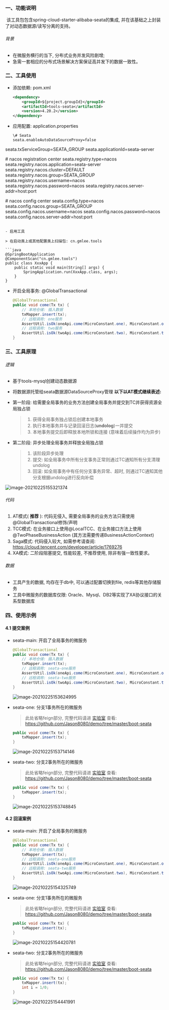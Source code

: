 ### 一、功能说明

​		该工具包包含spring-cloud-starter-alibaba-seata的集成, 并在该基础之上封装了对动态数据源/读写分离的支持。

###### 背景

- 在微服务横行的当下, 分布式业务并发风险剧增; 
- 急需一套相应的分布式场景解决方案保证高并发下的数据一致性。



### 二、工具使用

- 添加依赖: pom.xml

  ```xml
  <dependency>
      <groupId>${project.groupId}</groupId>
      <artifactId>tools-seata</artifactId>
      <version>4.20.2</version>
  </dependency>
  ```

- 应用配置: application.properties

  ```properties
  \# Seata
  seata.enableAutoDataSourceProxy=false
seata.txServiceGroup=SEATA_GROUP
  seata.applicationId=seata-server
  
  \# nacos registration center
  seata.registry.type=nacos
  seata.registry.nacos.application=seata-server
  seata.registry.nacos.cluster=DEFAULT
  seata.registry.nacos.group=SEATA_GROUP
  seata.registry.nacos.username=nacos
  seata.registry.nacos.password=nacos
  seata.registry.nacos.server-addr=host:port
  
  \# nacos config center
  seata.config.type=nacos
  seata.config.nacos.group=SEATA_GROUP
  seata.config.nacos.username=nacos
  seata.config.nacos.password=nacos
  seata.config.nacos.server-addr=host:port
  ```
  
- 启用工具

  > 在启动类上或其他配置类上扫描包: cn.gmlee.tools

  ```java
  @SpringBootApplication
  @ComponentScan("cn.gmlee.tools")
  public class XxxApp {
      public static void main(String[] args) {
          SpringApplication.run(XxxApp.class, args);
      }
  }
  ```


- 开启全局事务: @GlobalTransactional

  ```java
  @GlobalTransactional
  public void come(Tx tx) {
      // 本地仓储: 插入数据
      txMapper.insert(tx);
      // 远程调用: one服务
      AssertUtil.isOk(oneApi.come(MicroConstant.one), MicroConstant.one+": 远程服务异常");
      // 远程调用: two服务
      AssertUtil.isOk(twoApi.come(MicroConstant.two), MicroConstant.two+": 远程服务异常");
  }
  ```



### 三、工具原理

###### 逻辑

- 基于tools-mysql创建动态数据源

- 将数据源托管给seata数据源DataSourceProxy管理 **以下以AT模式继续表述:**

- 第一阶段: 给需要全局事务的业务方法创建全局事务并提交到TC并获得资源全局独占锁

  > 1. 获得全局事务独占锁后创建本地事务
  > 2. 执行本地事务并与记录回滚日志(**undolog**)一并提交
  > 3. 本地事务提交后即释放本地所锁和连接 (意味着后续操作均为异步)

- 第二阶段: 异步处理全局事务并释放全局独占锁

  > 1. 该阶段异步处理
  > 2. 提交: 如全局事务中所有分支事务正常则通过TC通知所有分支清理undolog
  > 3. 回滚: 如全局事务中有任何分支事务异常、超时, 则通过TC通知其他分支根据undolog进行反向补偿

![image-20210225155321374](E:\PRO\gm\TOOLS\doc\Seata-分布式事务方案集成简要说明.assets\image-20210225155321374.png) 

###### 代码

1. AT模式( **推荐** ): 代码无侵入, 需要全局事务的业务方法只需使用@GlobalTransactional修饰/声明
2. TCC模式: 在业务接口上使用@LocalTCC、在业务接口方法上使用@TwoPhaseBusinessAction (其方法需要传递BusinessActionContext)
3. Saga模式: 代码侵入较大, 如需参考请查阅: https://cloud.tencent.com/developer/article/1769276
4. XA模式: 二阶段阻塞提交, 性能较差, 不推荐使用, 除非有强一致性要求。



###### 数据

- 工具产生的数据, 均存在于db中, 可以通过配置切换到file, redis等其他存储服务
- 工具中微服务的数据库仅限: Oracle、Mysql、DB2等实现了XA协议接口的关系型数据库





### 四、使用示例

#### 4.1 提交案例

- seata-main: 开启了全局事务的微服务

  ```java
  @GlobalTransactional
  public void come(Tx tx) {
      // 本地仓储: 插入数据
      txMapper.insert(tx);
      // 远程调用: seata-one服务
      AssertUtil.isOk(oneApi.come(MicroConstant.one), MicroConstant.one+": 远程服务异常");
      // 远程调用: seata-two服务
      AssertUtil.isOk(twoApi.come(MicroConstant.two), MicroConstant.two+": 远程服务异常");
  }
  ```
  
  ![image-20210225153624995](E:\PRO\gm\TOOLS\doc\Seata-分布式事务方案集成简要说明.assets\image-20210225153624995.png) 
  
- seata-one: 分支1事务所在的微服务

  > 此处省略feign部分, 完整代码请进 [实验室](https://github.com/Jason8080/demo/tree/master/boot-seata) 查看: https://github.com/Jason8080/demo/tree/master/boot-seata

  ```java
  public void come(Tx tx) {
      txMapper.insert(tx);
  }
  ```

  ![image-20210225153714146](E:\PRO\gm\TOOLS\doc\Seata-分布式事务方案集成简要说明.assets\image-20210225153714146.png) 

- seata-two: 分支2事务所在的微服务

  > 此处省略feign部分, 完整代码请进 [实验室](https://github.com/Jason8080/demo/tree/master/boot-seata) 查看: https://github.com/Jason8080/demo/tree/master/boot-seata
  
  ```java
  public void come(Tx tx) {
      txMapper.insert(tx);
  }
  ```
  
  ![image-20210225153748845](E:\PRO\gm\TOOLS\doc\Seata-分布式事务方案集成简要说明.assets\image-20210225153748845.png) 

#### 4.2 回滚案例

- seata-main: 开启了全局事务的微服务

  ```java
  @GlobalTransactional
  public void come(Tx tx) {
      // 本地仓储: 插入数据
      txMapper.insert(tx);
      // 远程调用: seata-one服务
      AssertUtil.isOk(oneApi.come(MicroConstant.one), MicroConstant.one+": 远程服务异常");
      // 远程调用: seata-two服务
      AssertUtil.isOk(twoApi.come(MicroConstant.two), MicroConstant.two+": 远程服务异常");
  }
  ```

   ![image-20210225154325749](E:\PRO\gm\TOOLS\doc\Seata-分布式事务方案集成简要说明.assets\image-20210225154325749.png)

- seata-one: 分支1事务所在的微服务

  > 此处省略feign部分, 完整代码请进 [实验室](https://github.com/Jason8080/demo/tree/master/boot-seata) 查看: https://github.com/Jason8080/demo/tree/master/boot-seata

  ```java
  public void come(Tx tx) {
      txMapper.insert(tx);
  }
  ```

  ![image-20210225154420781](E:\PRO\gm\TOOLS\doc\Seata-分布式事务方案集成简要说明.assets\image-20210225154420781.png)

- seata-two: 分支2事务所在的微服务

  > 此处省略feign部分, 完整代码请进 [实验室](https://github.com/Jason8080/demo/tree/master/boot-seata) 查看: https://github.com/Jason8080/demo/tree/master/boot-seata

  ```java
  public void come(Tx tx) {
      txMapper.insert(tx);
      int i = 1/0;
  }
  ```

  ![image-20210225154441991](E:\PRO\gm\TOOLS\doc\Seata-分布式事务方案集成简要说明.assets\image-20210225154441991.png)

